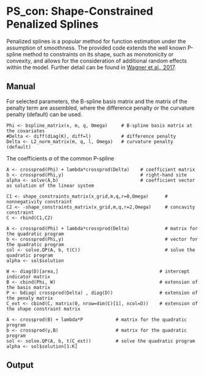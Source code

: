 # PS_con: Shape-Constrained Penalized Splines
Penalized splines is a popular method for function estimation under the assumption of smoothness.
The provided code extends the well known P-spline method to constraints on its shape, such as monotonicity or convexity, and allows for the consideration of additional random effects within the model.
Further detail can be found in [Wagner et al., 2017](https://rss.onlinelibrary.wiley.com/doi/full/10.1111/rssa.12295).

## Manual
For selected parameters, the B-spline basis matrix and the matrix of the penalty term are assembled, where the difference penalty or the curvature penalty (default) can be used.
```{r}
Phi <- bspline_matrix(x, m, q, Omega)     # B-spline basis matrix at the covariates
#Delta <- diff(diag(K), diff=l)           # difference penalty
Delta <- L2_norm_matrix(m, q, l, Omega)   # curvature penalty (default)
```

The coefficients $\alpha$ of the common P-spline
```{r}
A <- crossprod(Phi) + lambda*crossprod(Delta)    # coefficient matrix
b <- crossprod(Phi,y)                            # right-hand site
alpha <- solve(A,b)                              # coefficient vector as solution of the linear system
```

```{r}
C1 <- shape_constraints_matrix(x_grid,m,q,r=0,Omega)      # nonnegativity constraint
C2 <- -shape_constraints_matrix(x_grid,m,q,r=2,Omega)     # concavity constraint
C <- rbind(C1,C2)                                         
```

```{r}
A <- crossprod(Phi) + lambda*crossprod(Delta)             # matrix for the quadratic program 
b <- crossprod(Phi,y)                                     # vector for the quadratic program
sol <- solve.QP(A, b, t(C))                               # solve the quadratic program
alpha <- sol$solution   
```

```{r}
W <- diag(D)[area,]                                     # intercept indicator matrix
B <- cbind(Phi, W)                                      # extension of the basis matrix
P <- bdiag( crossprod(Delta) , diag(D))                 # extension of the penaly matrix
C_ext <- cbind(C, matrix(0, nrow=dim(C)[1], ncol=D))    # extension of the shape constraint matrix
```

```{r}
A <- crossprod(B) + lambda*P            # matrix for the quadratic program 
b <- crossprod(y,B)                     # matrix for the quadratic program 
sol <- solve.QP(A, b, t(C_ext))         # solve the quadratic program
alpha <- sol$solution[1:K]
```

## Output




